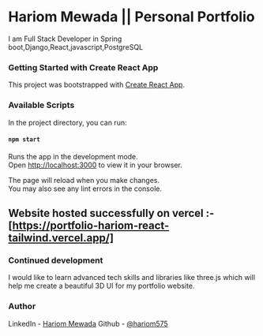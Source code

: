 
# Hariom Mewada || Personal Portfolio
I am Full Stack Developer in Spring boot,Django,React,javascript,PostgreSQL

### Getting Started with Create React App

This project was bootstrapped with [Create React App](https://github.com/facebook/create-react-app).

### Available Scripts

In the project directory, you can run:

#### `npm start`

Runs the app in the development mode.\
Open [http://localhost:3000](http://localhost:3000) to view it in your browser.

The page will reload when you make changes.\
You may also see any lint errors in the console.


## Website hosted successfully on vercel :- [https://portfolio-hariom-react-tailwind.vercel.app/]

### Continued development
I would like to learn advanced tech skills and libraries like three.js which will help me create a beautiful 3D UI for my portfolio website.

### Author

LinkedIn - [Hariom Mewada](https://www.linkedin.com/in/hariom-mewada-799207193/)
Github - [@hariom575](https://github.com/hariom575)
